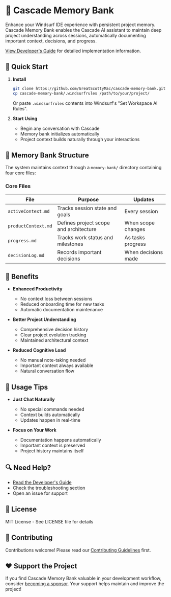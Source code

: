 # 🧠 Cascade Memory Bank

Enhance your Windsurf IDE experience with persistent project memory. Cascade Memory Bank enables the Cascade AI assistant to maintain deep project understanding across sessions, automatically documenting important context, decisions, and progress.

[View Developer's Guide](developer-primer.md) for detailed implementation information.

## 🚀 Quick Start

1. **Install**
   ```bash
   git clone https://github.com/GreatScottyMac/cascade-memory-bank.git
   cp cascade-memory-bank/.windsurfrules /path/to/your/project/
   ```
   Or paste `.windsurfrules` contents into Windsurf's "Set Workspace AI Rules".

2. **Start Using**
   - Begin any conversation with Cascade
   - Memory bank initializes automatically
   - Project context builds naturally through your interactions

## 📁 Memory Bank Structure

The system maintains context through a `memory-bank/` directory containing four core files:

### Core Files

| File | Purpose | Updates |
|------|---------|---------|
| `activeContext.md` | Tracks session state and goals | Every session |
| `productContext.md` | Defines project scope and architecture | When scope changes |
| `progress.md` | Tracks work status and milestones | As tasks progress |
| `decisionLog.md` | Records important decisions | When decisions made |

## 🎯 Benefits

- **Enhanced Productivity**
  - No context loss between sessions
  - Reduced onboarding time for new tasks
  - Automatic documentation maintenance

- **Better Project Understanding**
  - Comprehensive decision history
  - Clear project evolution tracking
  - Maintained architectural context

- **Reduced Cognitive Load**
  - No manual note-taking needed
  - Important context always available
  - Natural conversation flow

## 📘 Usage Tips

- **Just Chat Naturally**
  - No special commands needed
  - Context builds automatically
  - Updates happen in real-time

- **Focus on Your Work**
  - Documentation happens automatically
  - Important context is preserved
  - Project history maintains itself

## 🔍 Need Help?

- [Read the Developer's Guide](developer-primer.md)
- Check the troubleshooting section
- Open an issue for support

## 📝 License

MIT License - See LICENSE file for details

## 🤝 Contributing

Contributions welcome! Please read our [Contributing Guidelines](CONTRIBUTING.md) first.

## ❤️ Support the Project

If you find Cascade Memory Bank valuable in your development workflow, consider [becoming a sponsor](https://github.com/sponsors/GreatScottyMac). Your support helps maintain and improve the project!
